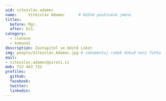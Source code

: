 ```yaml
---
uid: vitezslav.adamec
name:     Vítězslav Adamec  	# běžně používáné jméno
titles:
  before: Mgr.
  after: DiS.
category:
  - clenove
  - komunal
description: Zastupitel ve městě Loket
img: people/Vitezslav_Adamec.jpg # zakomentuj radek dokud není fotka
mail:
- vitezslav.adamec@pirati.cz
mob: 722 443 732
profiles:
  github:
  facebook:
  twitter:
  linkedin:
---
```

